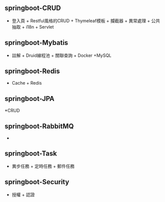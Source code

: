 ## springboot-CRUD
* 登入頁 + Restful風格的CRUD + Thymeleaf模板 + 攔截器 + 異常處理 + 公共抽取 + i18n + Servlet
## springboot-Mybatis
* 註解 + Druid線程池 + 關聯查詢 + Docker +MySQL
## springboot-Redis
* Cache + Redis 
## springboot-JPA
*CRUD
## springboot-RabbitMQ
*
## springboot-Task
* 異步任務 + 定時任務 + 郵件任務 

## springboot-Security
* 授權 + 認證
